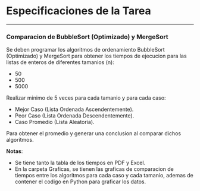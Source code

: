 # Especificaciones de la Tarea
---
### Comparacion de BubbleSort (Optimizado) y MergeSort
Se deben programar los algoritmos de ordenamiento BubbleSort (Optimizado) y MergeSort para obtener los tiempos de ejecucion para las listas de enteros de diferentes tamanios (n):

- 50
- 500
- 5000

Realizar minimo de 5 veces para cada tamanio y para cada caso:

- Mejor Caso (Lista Ordenada Ascendentemente).
- Peor Caso (Lista Ordenada Descendentemente).
- Caso Promedio (Lista Aleatoria).

Para obtener el promedio y generar una conclusion al comparar dichos algoritmos.

**Notas**: 

- Se tiene tanto la tabla de los tiempos en PDF y Excel.
- En la carpeta Graficas, se tienen las graficas de comparacion de tiempos entre los algoritmos para cada caso y cada tamanio, ademas de contener el codigo en Python para graficar los datos.
